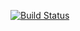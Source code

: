 

[![Build Status](https://travis-ci.com/srkama/flaks-tdd-microservice.svg?branch=master)](https://travis-ci.com/srkama/flaks-tdd-microservice)
